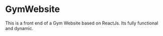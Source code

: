# GymWebsite
This is a front end of a Gym Website based on ReactJs. Its fully functional and dynamic.
